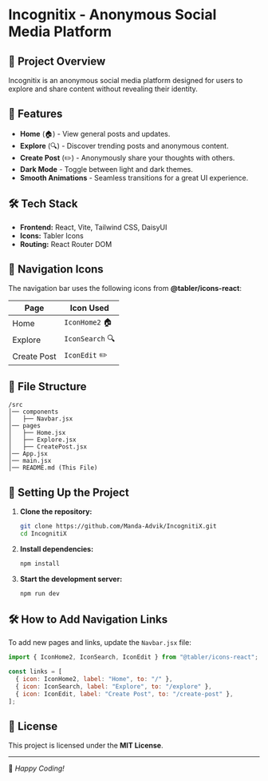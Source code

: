 # Incognitix - Anonymous Social Media Platform

## 📌 Project Overview
Incognitix is an anonymous social media platform designed for users to explore and share content without revealing their identity.

## 🚀 Features
- **Home** (🏠) - View general posts and updates.
- **Explore** (🔍) - Discover trending posts and anonymous content.
- **Create Post** (✏️) - Anonymously share your thoughts with others.
- **Dark Mode** - Toggle between light and dark themes.
- **Smooth Animations** - Seamless transitions for a great UI experience.

## 🛠️ Tech Stack
- **Frontend:** React, Vite, Tailwind CSS, DaisyUI
- **Icons:** Tabler Icons
- **Routing:** React Router DOM

## 🔗 Navigation Icons
The navigation bar uses the following icons from **@tabler/icons-react**:

| Page          | Icon Used             |
|--------------|----------------------|
| Home        | `IconHome2` 🏠 |
| Explore     | `IconSearch` 🔍 |
| Create Post | `IconEdit` ✏️ |

## 📂 File Structure
```
/src
│── components
│   ├── Navbar.jsx
│── pages
│   ├── Home.jsx
│   ├── Explore.jsx
│   ├── CreatePost.jsx
│── App.jsx
│── main.jsx
│── README.md (This File)
```

## 🔄 Setting Up the Project
1. **Clone the repository:**
   ```sh
   git clone https://github.com/Manda-Advik/IncognitiX.git
   cd IncognitiX
   ```
2. **Install dependencies:**
   ```sh
   npm install
   ```
3. **Start the development server:**
   ```sh
   npm run dev
   ```

## 🛠️ How to Add Navigation Links
To add new pages and links, update the `Navbar.jsx` file:
```jsx
import { IconHome2, IconSearch, IconEdit } from "@tabler/icons-react";

const links = [
  { icon: IconHome2, label: "Home", to: "/" },
  { icon: IconSearch, label: "Explore", to: "/explore" },
  { icon: IconEdit, label: "Create Post", to: "/create-post" },
];
```

## 📜 License
This project is licensed under the **MIT License**.

---
🚀 *Happy Coding!*


